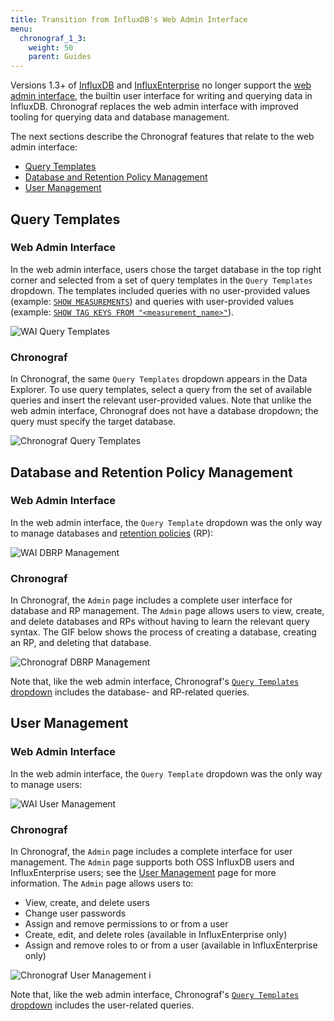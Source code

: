 ```yaml
---
title: Transition from InfluxDB's Web Admin Interface
menu:
  chronograf_1_3:
    weight: 50
    parent: Guides
---
```


Versions 1.3+ of [InfluxDB](/influxdb/v1.2/) and [InfluxEnterprise](/enterprise/v1.2/) no longer support the [web admin interface](/influxdb/v1.2/tools/web_admin/), the builtin user interface for writing and querying data in InfluxDB.
Chronograf replaces the web admin interface with improved tooling for querying data and database management.

The next sections describe the Chronograf features that relate to the web admin interface:

* [Query Templates](#query-templates)
* [Database and Retention Policy Management](#database-and-retention-policy-management)
* [User Management](#user-management)

## Query Templates

### Web Admin Interface

In the web admin interface, users chose the target database in the top right corner and selected from a set of query templates in the `Query Templates` dropdown.
The templates included queries with no user-provided values (example: [`SHOW MEASUREMENTS`](/influxdb/v1.2/query_language/schema_exploration/#show-measurements)) and queries with user-provided values (example: [`SHOW TAG KEYS FROM "<measurement_name>"`](/influxdb/v1.2/query_language/schema_exploration/#show-tag-keys)).

![WAI Query Templates](/img/chronograf/v1.3/g-admin-webtemplates.png)

### Chronograf

In Chronograf, the same `Query Templates` dropdown appears in the Data Explorer.
To use query templates, select a query from the set of available queries and insert the relevant user-provided values.
Note that unlike the web admin interface, Chronograf does not have a database dropdown; the query must specify the target database.

![Chronograf Query Templates](/img/chronograf/v1.3/g-admin-chronotemplates.png)

## Database and Retention Policy Management

### Web Admin Interface

In the web admin interface, the `Query Template` dropdown was the only way to manage databases and [retention policies](/influxdb/v1.2/concepts/glossary/#retention-policy-rp) (RP):

![WAI DBRP Management](/img/chronograf/v1.3/g-admin-webdbrp.png)

### Chronograf

In Chronograf, the `Admin` page includes a complete user interface for database and RP management.
The `Admin` page allows users to view, create, and delete databases and RPs without having to learn the relevant query syntax.
The GIF below shows the process of creating a database, creating an RP, and deleting that database.

![Chronograf DBRP Management](/img/chronograf/v1.3/g-admin-chronodbrp.gif)

Note that, like the web admin interface, Chronograf's [`Query Templates` dropdown](#chronograf) includes the database- and RP-related queries.

## User Management

### Web Admin Interface

In the web admin interface, the `Query Template` dropdown was the only way to manage users:

![WAI User Management](/img/chronograf/v1.3/g-admin-webuser.png)

### Chronograf

In Chronograf, the `Admin` page includes a complete interface for user management.
The `Admin` page supports both OSS InfluxDB users and InfluxEnterprise users; see the [User Management](/chronograf/v1.3/administration/user-management/) page for more information.
The `Admin` page allows users to:

* View, create, and delete users
* Change user passwords
* Assign and remove permissions to or from a user
* Create, edit, and delete roles (available in InfluxEnterprise only)
* Assign and remove roles to or from a user (available in InfluxEnterprise only)

![Chronograf User Management i](/img/chronograf/v1.3/g-admin-chronousers1.png)

Note that, like the web admin interface, Chronograf's [`Query Templates` dropdown](#chronograf) includes the user-related queries.

